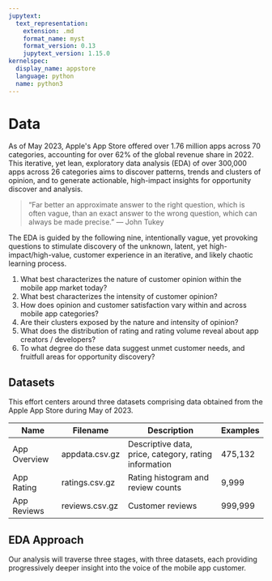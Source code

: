 ```yaml
---
jupytext:
  text_representation:
    extension: .md
    format_name: myst
    format_version: 0.13
    jupytext_version: 1.15.0
kernelspec:
  display_name: appstore
  language: python
  name: python3
---
```


# Data
As of May 2023, Apple's App Store offered over 1.76 million apps across 70 categories, accounting for over 62% of the global revenue share in 2022. This iterative, yet lean, exploratory data analysis (EDA) of over 300,000 apps across 26 categories aims to discover patterns, trends and clusters of opinion, and to generate actionable, high-impact insights for opportunity discover and analysis.

> “Far better an approximate answer to the right question, which is often vague, than an exact answer to the wrong question, which can always be made precise.” — John Tukey

The EDA is guided by the following nine, intentionally vague, yet provoking questions to stimulate discovery of the unknown, latent, yet high-impact/high-value, customer experience in an iterative, and likely chaotic learning process.

1. What best characterizes the nature of customer opinion within the mobile app market today?
2. What best characterizes the intensity of customer opinion?
3. How does opinion and customer satisfaction vary within and across mobile app categories?
4. Are their clusters exposed by the nature and intensity of opinion?
5. What does the distribution of rating and rating volume reveal about app creators / developers?
6. To what degree do these data suggest unmet customer needs, and fruitfull areas for opportunity discovery?

## Datasets
This effort centers around three datasets comprising data obtained from the Apple App Store during May of 2023.

| Name         | Filename       | Description                                           | Examples     |
|--------------|----------------|-------------------------------------------------------|--------------|
| App Overview | appdata.csv.gz | Descriptive data, price, category, rating information |   475,132    |
| App Rating   | ratings.csv.gz | Rating histogram and review counts                    |       9,999  |
| App Reviews  | reviews.csv.gz | Customer reviews                                      |   999,999    |

## EDA Approach
Our analysis will traverse three stages, with three datasets, each providing progressively deeper insight into the voice of the mobile app customer.